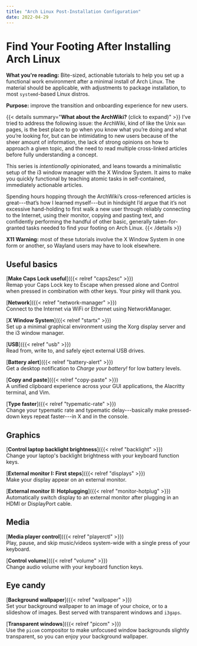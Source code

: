 ```yaml
---
title: "Arch Linux Post-Installation Configuration"
date: 2022-04-29
---
```


# Find Your Footing After Installing Arch Linux

**What you're reading:** Bite-sized, actionable tutorials to help you set up a functional work environment after a minimal install of Arch Linux.
The material should be applicable, with adjustments to package installation, to most `systemd`-based Linux distros.

**Purpose:** improve the transition and onboarding experience for new users.

{{< details summary="**What about the ArchWiki?** (click to expand)" >}}
I’ve tried to address the following issue:
the ArchWiki, kind of like the Unix `man` pages, is the best place to go when you know what you’re doing and what you’re looking for,
but can be intimidating to new users because of the sheer amount of information, the lack of strong opinions on how to approach a given topic, and the need to read multiple cross-linked articles before fully understanding a concept.

This series is *intentionally* opinionated, and leans towards a minimalistic setup of the i3 window manager with the X Window System.
It aims to make you quickly functional by teaching atomic tasks in self-contained, immediately actionable articles.

Spending hours hopping through the ArchWiki’s cross-referenced articles is great---that’s how I learned myself---but in hindsight I’d argue that it’s not excessive hand-holding to first walk a new user through reliably connecting to the Internet, using their monitor, copying and pasting text, and confidently performing the handful of other basic, generally taken-for-granted tasks needed to find your footing on Arch Linux.
{{< /details >}}

**X11 Warning:** most of these tutorials involve the X Window System in one form or another, so Wayland users may have to look elsewhere.

## Useful basics

[**Make Caps Lock useful**]({{< relref "caps2esc" >}})
<br>
Remap your Caps Lock key to Escape when pressed alone and Control when pressed in combination with other keys.
Your pinky will thank you.

[**Network**]({{< relref "network-manager" >}})
<br>
Connect to the Internet via WiFi or Ethernet using NetworkManager.

[**X Window System**]({{< relref "startx" >}})
<br>
Set up a minimal graphical environment using the Xorg display server and the i3 window manager.

[**USB**]({{< relref "usb" >}})
<br>
Read from, write to, and safely eject external USB drives.

[**Battery alert**]({{< relref "battery-alert" >}})
<br>
Get a desktop notification to *Charge your battery!* for low battery levels.

[**Copy and paste**]({{< relref "copy-paste" >}})
<br>
A unified clipboard experience across your GUI applications, the Alacritty terminal, and Vim.

[**Type faster**]({{< relref "typematic-rate" >}})
<br>
Change your typematic rate and typematic delay---basically make pressed-down keys repeat faster---in X and in the console.

## Graphics

[**Control laptop backlight brightness**]({{< relref "backlight" >}})
<br>
Change your laptop's backlight brightness with your keyboard function keys.

[**External monitor I: First steps**]({{< relref "displays" >}})
<br>
Make your display appear on an external monitor.

[**External monitor II: Hotplugging**]({{< relref "monitor-hotplug" >}}) <br>
Automatically switch display to an external monitor after plugging in an HDMI or DisplayPort cable.

## Media

[**Media player control**]({{< relref "playerctl" >}})
<br>
Play, pause, and skip music/videos system-wide with a single press of your keyboard.

[**Control volume**]({{< relref "volume" >}})
<br>
Change audio volume with your keyboard function keys.

## Eye candy

[**Background wallpaper**]({{< relref "wallpaper" >}})
<br>
Set your background wallpaper to an image of your choice, or to a slideshow of images.
Best served with transparent windows and `i3gaps`.

[**Transparent windows**]({{< relref "picom" >}})
<br>
Use the `picom` compositor to make unfocused window backgrounds slightly transparent, so you can enjoy your background wallpaper.
